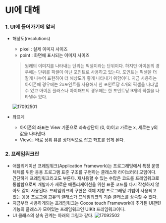 # UI에 대해

### 1. UI에 들어가기에 앞서

- 해상도(resolutions)

  - pixel : 실제 이미지 사이즈
  - point : 화면에 표시되는 이미지 사이즈

  > 원래의 이미지를 나타내는 단위는 픽셀이라는 단위이다. 하지만 아이폰의 경우에는 단위를 픽셀이 아닌 포인트로 사용하고 있는다. 포인트는 픽셀을 더 잘게 나누어 표현하여 더 해상도가 좋게 나타내기 위함이다. 지금 사용하는 아이폰에 경우에는 2x포인트를 사용해서 한 포인트당 4개의 픽셀을 나타낼 수 있고 아이폰 플러스나 아이패드의 경우에는 한 포인트당 9개의 픽셀을 나타낼수 있다. 

  ![17092501](https://github.com/simajune/iOS_School/blob/master/Img/17092501.png)


- 좌표계
  - 아이폰의 좌표는 View 기준으로 좌측상단이 (0, 0)이고 가로는 x, 세로는 y의 값을 나타낸다.
  - View는 바로 상위 뷰를 상대적으로 잡고 좌표를 잡게 된다.

### 2. 프레임워크란

- 애플리케이션 프레임워크(Application Framework)는 프로그래밍에서 특정 운영 체제를 위한 응용 프로그램 표준 구조를 구현하는 클래스와 라이브러리 모임이다. 간단하게 프레임워크라고도 부른다. 재사용할 수 있는 수많은 코드를 프레임워크로 통합함으로써 개발자가 새로운 애플리케이션을 위한 표준 코드를 다시 작성하지 않아도 같이 사용된다. 프레임워크의 구현은 객체 지향 프로그래밍 기법이 사용되고 있는 응용 프로그램 고유의 클래스가 프레임워크의 기존 클래스를 상속할 수 있다.
- 지금부터 사용하게되는 프레임워크는 Cocoa touch Framework에 추가된 UI관련 기능의 클래스가 모여있는 프레임워크인 UIKit 프레임워크이다.
- UI 클래스의 상속 관계는 아래의 그림과 같다. ![17092502](https://github.com/simajune/iOS_School/blob/master/Img/17092502.png)